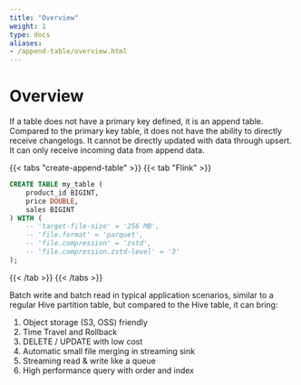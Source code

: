 ```yaml
---
title: "Overview"
weight: 1
type: docs
aliases:
- /append-table/overview.html
---
```

<!--
Licensed to the Apache Software Foundation (ASF) under one
or more contributor license agreements.  See the NOTICE file
distributed with this work for additional information
regarding copyright ownership.  The ASF licenses this file
to you under the Apache License, Version 2.0 (the
"License"); you may not use this file except in compliance
with the License.  You may obtain a copy of the License at

  http://www.apache.org/licenses/LICENSE-2.0

Unless required by applicable law or agreed to in writing,
software distributed under the License is distributed on an
"AS IS" BASIS, WITHOUT WARRANTIES OR CONDITIONS OF ANY
KIND, either express or implied.  See the License for the
specific language governing permissions and limitations
under the License.
-->

# Overview

If a table does not have a primary key defined, it is an append table. Compared to the primary key table, it does not
have the ability to directly receive changelogs. It cannot be directly updated with data through upsert. It can only
receive incoming data from append data.

{{< tabs "create-append-table" >}}
{{< tab "Flink" >}}
```sql
CREATE TABLE my_table (
    product_id BIGINT,
    price DOUBLE,
    sales BIGINT
) WITH (
    -- 'target-file-size' = '256 MB',
    -- 'file.format' = 'parquet',
    -- 'file.compression' = 'zstd',
    -- 'file.compression.zstd-level' = '3'
);
```
{{< /tab >}}
{{< /tabs >}}

Batch write and batch read in typical application scenarios, similar to a regular Hive partition table, but compared to
the Hive table, it can bring:

1. Object storage (S3, OSS) friendly
2. Time Travel and Rollback
3. DELETE / UPDATE with low cost
4. Automatic small file merging in streaming sink
5. Streaming read & write like a queue
6. High performance query with order and index
